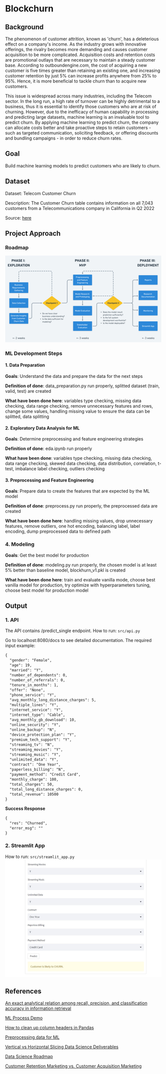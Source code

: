 # Blockchurn

## Background

The phenomenon of customer attrition, known as 'churn', has a deleterious effect on a company's income. As the industry grows with innovative offerings, the rivalry becomes more demanding and causes customer acquisition to be more complicated. Acquisition costs and retention costs are promotional outlays that are necessary to maintain a steady customer base. According to outboundengine.com, the cost of acquiring a new customer is five times greater than retaining an existing one, and increasing customer retention by just 5% can increase profits anywhere from 25% to 95%. Hence, it is more beneficial to tackle churn than to acquire new customers.

This issue is widespread across many industries, including the Telecom sector. In the long run, a high rate of turnover can be highly detrimental to a business, thus it is essential to identify those customers who are at risk of churning. However, due to the inefficacy of human capability in processing and predicting large datasets, machine learning is an invaluable tool to predict churn. By applying machine learning to predict churn, the company can allocate costs better and take proactive steps to retain customers - such as targeted communication, soliciting feedback, or offering discounts and bundling campaigns - in order to reduce churn rates.

## Goal

Build machine learning models to predict customers who are likely to churn.

## Dataset

Dataset: Telecom Customer Churn

Description: The Customer Churn table contains information on all 7,043 customers from a Telecommunications company in California in Q2 2022

Source: [here](https://www.kaggle.com/datasets/shilongzhuang/telecom-customer-churn-by-maven-analytics?select=telecom_customer_churn.csv)

## Project Approach

### Roadmap

![roadmap](assets/blockchurn_roadmap.png)

### ML Development Steps

#### 1. Data Preparation

**Goals**: Understand the data and prepare the data for the next steps

**Definition of done**: data_preparation.py run properly, splitted dataset (train, valid, test) are created

**What have been done here**: variables type checking, missing data checking, data range checking, remove unnecessary features and rows, change some values, handling missing value to ensure the data can be splitted, data splitting

#### 2. Exploratory Data Analysis for ML

**Goals**: Determine preprocessing and feature engineering strategies

**Definition of done**: eda.ipynb run properly

**What have been done**: variables type checking, missing data checking, data range checking, skewed data checking, data distribution, correlation, t-test, imbalance label checking, outliers checking

#### 3. Preprocessing and Feature Engineering

**Goals**: Prepare data to create the features that are expected by the ML model

**Definition of done**: preprocess.py run properly, the preprocessed data are created

**What have been done here**: handling missing values, drop unnecessary features, remove outliers, one hot encoding, balancing label, label encoding, dump preprocessed data to defined path

### 4. Modeling

**Goals**: Get the best model for production

**Definition of done**: modeling.py run properly, the chosen model is at least 5% better than baseline model, blockhurn_v1.pkl is created

**What have been done here**: train and evaluate vanilla mode, choose best vanilla model for production, try optimize with hyperparameters tuning, choose best model for production model

## Output

### 1. API

The API contains /predict_single endpoint. How to run: `src/api.py`

Go to localhost:8080/docs to see detailed documentation. The required input example:

```
{
  "gender": "Female",
  "age": 19,
  "married": "Y",
  "number_of_dependents": 0,
  "number_of_referrals": 0,
  "tenure_in_months": 1,
  "offer": "None",
  "phone_service": "Y",
  "avg_monthly_long_distance_charges": 5,
  "multiple_lines": "Y",
  "internet_service": "Y",
  "internet_type": "Cable",
  "avg_monthly_gb_download": 10,
  "online_security": "Y",
  "online_backup": "N",
  "device_protection_plan": "Y",
  "premium_tech_support": "Y",
  "streaming_tv": "N",
  "streaming_movies": "Y",
  "streaming_music": "Y",
  "unlimited_data": "Y",
  "contract": "One Year",
  "paperless_billing": "N",
  "payment_method": "Credit Card",
  "monthly_charge": 100,
  "total_charges": 50,
  "total_long_distance_charges": 0,
  "total_revenue": 10500
}
```

**Success Response**

```
{
  "res": "Churned",
  "error_msg": ""
}
```

### 2. Streamlit App

How to run: `src/streamlit_app.py`
![streamlit_demo](assets/streamlit_demo.jpg)

## References

[An exact analytical relation among recall, precision, and classification accuracy in information retrieval](http://www.cs.bc.edu/~alvarez/APR/aprformula.pdf)

[ML Process Demo](https://github.com/cbagusjk/ml_process_demo)

[How to clean up column headers in Pandas](https://github.com/Sven-Bo/clean-up-column-headers-in-pandas)

[Preprocessing data for ML](https://cloud.google.com/architecture/data-preprocessing-for-ml-with-tf-transform-pt1#:~:text=Preprocessing%20the%20data%20for%20ML,expected%20by%20the%20ML%20model.)

[Vertical vs Horizontal Slicing Data Science Deliverables](https://www.datascience-pm.com/vertical-vs-horizontal-slicing-data-science-deliverables/)

[Data Science Roadmap](https://www.datascience-pm.com/example-roadmap/)

[Customer Retention Marketing vs. Customer Acquisition Marketing](https://www.outboundengine.com/blog/customer-retention-marketing-vs-customer-acquisition-marketing/)
